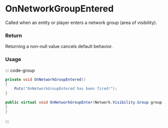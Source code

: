 # OnNetworkGroupEntered
<Badge type="info" text="Network"/><Badge type="danger" text="Carbon Compatible"/><Badge type="warning" text="Oxide Compatible"/>
Called when an entity or player enters a network group (area of visibility).

### Return
Returning a non-null value cancels default behavior.

### Usage
::: code-group
```csharp [Example]
private void OnNetworkGroupEntered()
{
	Puts("OnNetworkGroupEntered has been fired!");
}
```
```csharp [Source — Assembly-CSharp @ BaseNetworkable]
public virtual void OnNetworkGroupEnter(Network.Visibility.Group group)
{
}

```
:::
